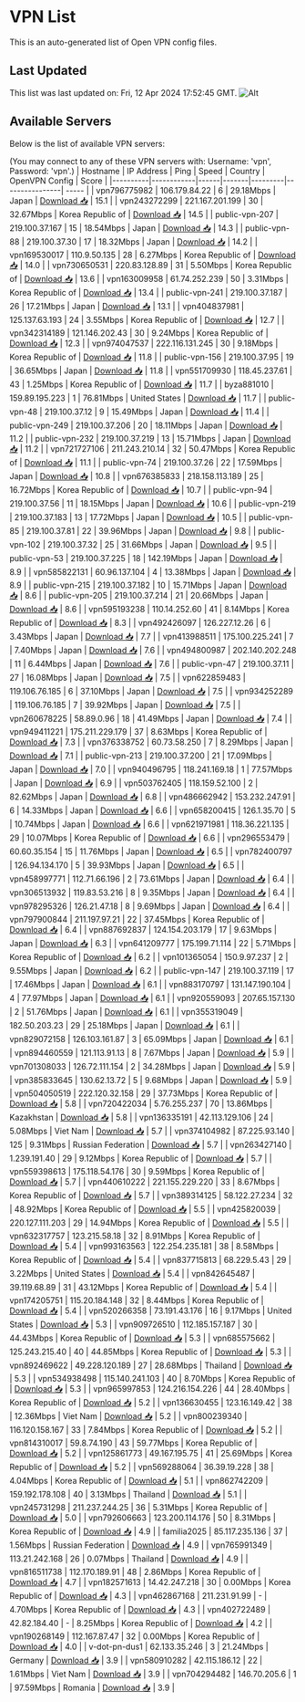 # VPN List

This is an auto-generated list of Open VPN config files.

## Last Updated

This list was last updated on: Fri, 12 Apr 2024 17:52:45 GMT.
![Alt](https://repobeats.axiom.co/api/embed/186b98318ef1479477931607c1ad7d823f12451f.svg "Repobeats analytics image")

## Available Servers

Below is the list of available VPN servers:

(You may connect to any of these VPN servers with: Username: 'vpn', Password: 'vpn'.)
| Hostname | IP Address | Ping | Speed | Country | OpenVPN Config | Score |
|----------|------------|------|-------|---------|----------------| ----- |
| vpn796775982 | 106.179.84.22 | 6 | 29.18Mbps | Japan | [Download 📥](./configs/server_0_JP.ovpn) | 15.1 |
| vpn243272299 | 221.167.201.199 | 30 | 32.67Mbps | Korea Republic of | [Download 📥](./configs/server_1_KR.ovpn) | 14.5 |
| public-vpn-207 | 219.100.37.167 | 15 | 18.54Mbps | Japan | [Download 📥](./configs/server_2_JP.ovpn) | 14.3 |
| public-vpn-88 | 219.100.37.30 | 17 | 18.32Mbps | Japan | [Download 📥](./configs/server_3_JP.ovpn) | 14.2 |
| vpn169530017 | 110.9.50.135 | 28 | 6.27Mbps | Korea Republic of | [Download 📥](./configs/server_4_KR.ovpn) | 14.0 |
| vpn730650531 | 220.83.128.89 | 31 | 5.50Mbps | Korea Republic of | [Download 📥](./configs/server_5_KR.ovpn) | 13.6 |
| vpn163009958 | 61.74.252.239 | 50 | 3.31Mbps | Korea Republic of | [Download 📥](./configs/server_6_KR.ovpn) | 13.4 |
| public-vpn-241 | 219.100.37.187 | 26 | 17.21Mbps | Japan | [Download 📥](./configs/server_7_JP.ovpn) | 13.1 |
| vpn404837981 | 125.137.63.193 | 24 | 3.55Mbps | Korea Republic of | [Download 📥](./configs/server_8_KR.ovpn) | 12.7 |
| vpn342314189 | 121.146.202.43 | 30 | 9.24Mbps | Korea Republic of | [Download 📥](./configs/server_9_KR.ovpn) | 12.3 |
| vpn974047537 | 222.116.131.245 | 30 | 9.18Mbps | Korea Republic of | [Download 📥](./configs/server_10_KR.ovpn) | 11.8 |
| public-vpn-156 | 219.100.37.95 | 19 | 36.65Mbps | Japan | [Download 📥](./configs/server_11_JP.ovpn) | 11.8 |
| vpn551709930 | 118.45.237.61 | 43 | 1.25Mbps | Korea Republic of | [Download 📥](./configs/server_12_KR.ovpn) | 11.7 |
| byza881010 | 159.89.195.223 | 1 | 76.81Mbps | United States | [Download 📥](./configs/server_13_US.ovpn) | 11.7 |
| public-vpn-48 | 219.100.37.12 | 9 | 15.49Mbps | Japan | [Download 📥](./configs/server_14_JP.ovpn) | 11.4 |
| public-vpn-249 | 219.100.37.206 | 20 | 18.11Mbps | Japan | [Download 📥](./configs/server_15_JP.ovpn) | 11.2 |
| public-vpn-232 | 219.100.37.219 | 13 | 15.71Mbps | Japan | [Download 📥](./configs/server_16_JP.ovpn) | 11.2 |
| vpn721727106 | 211.243.210.14 | 32 | 50.47Mbps | Korea Republic of | [Download 📥](./configs/server_17_KR.ovpn) | 11.1 |
| public-vpn-74 | 219.100.37.26 | 22 | 17.59Mbps | Japan | [Download 📥](./configs/server_18_JP.ovpn) | 10.8 |
| vpn676385833 | 218.158.113.189 | 25 | 16.72Mbps | Korea Republic of | [Download 📥](./configs/server_19_KR.ovpn) | 10.7 |
| public-vpn-94 | 219.100.37.56 | 11 | 18.15Mbps | Japan | [Download 📥](./configs/server_20_JP.ovpn) | 10.6 |
| public-vpn-219 | 219.100.37.183 | 13 | 17.72Mbps | Japan | [Download 📥](./configs/server_21_JP.ovpn) | 10.5 |
| public-vpn-85 | 219.100.37.81 | 22 | 39.96Mbps | Japan | [Download 📥](./configs/server_22_JP.ovpn) | 9.8 |
| public-vpn-102 | 219.100.37.32 | 25 | 31.66Mbps | Japan | [Download 📥](./configs/server_23_JP.ovpn) | 9.5 |
| public-vpn-53 | 219.100.37.225 | 18 | 142.19Mbps | Japan | [Download 📥](./configs/server_24_JP.ovpn) | 8.9 |
| vpn585822131 | 60.96.137.104 | 4 | 13.38Mbps | Japan | [Download 📥](./configs/server_25_JP.ovpn) | 8.9 |
| public-vpn-215 | 219.100.37.182 | 10 | 15.71Mbps | Japan | [Download 📥](./configs/server_26_JP.ovpn) | 8.6 |
| public-vpn-205 | 219.100.37.214 | 21 | 20.66Mbps | Japan | [Download 📥](./configs/server_27_JP.ovpn) | 8.6 |
| vpn595193238 | 110.14.252.60 | 41 | 8.14Mbps | Korea Republic of | [Download 📥](./configs/server_28_KR.ovpn) | 8.3 |
| vpn492426097 | 126.227.12.26 | 6 | 3.43Mbps | Japan | [Download 📥](./configs/server_29_JP.ovpn) | 7.7 |
| vpn413988511 | 175.100.225.241 | 7 | 7.40Mbps | Japan | [Download 📥](./configs/server_30_JP.ovpn) | 7.6 |
| vpn494800987 | 202.140.202.248 | 11 | 6.44Mbps | Japan | [Download 📥](./configs/server_31_JP.ovpn) | 7.6 |
| public-vpn-47 | 219.100.37.11 | 27 | 16.08Mbps | Japan | [Download 📥](./configs/server_32_JP.ovpn) | 7.5 |
| vpn622859483 | 119.106.76.185 | 6 | 37.10Mbps | Japan | [Download 📥](./configs/server_33_JP.ovpn) | 7.5 |
| vpn934252289 | 119.106.76.185 | 7 | 39.92Mbps | Japan | [Download 📥](./configs/server_34_JP.ovpn) | 7.5 |
| vpn260678225 | 58.89.0.96 | 18 | 41.49Mbps | Japan | [Download 📥](./configs/server_35_JP.ovpn) | 7.4 |
| vpn949411221 | 175.211.229.179 | 37 | 8.63Mbps | Korea Republic of | [Download 📥](./configs/server_36_KR.ovpn) | 7.3 |
| vpn376338752 | 60.73.58.250 | 7 | 8.29Mbps | Japan | [Download 📥](./configs/server_37_JP.ovpn) | 7.1 |
| public-vpn-213 | 219.100.37.200 | 21 | 17.09Mbps | Japan | [Download 📥](./configs/server_38_JP.ovpn) | 7.0 |
| vpn940496795 | 118.241.169.18 | 1 | 77.57Mbps | Japan | [Download 📥](./configs/server_39_JP.ovpn) | 6.9 |
| vpn503762405 | 118.159.52.100 | 2 | 82.62Mbps | Japan | [Download 📥](./configs/server_40_JP.ovpn) | 6.8 |
| vpn486662942 | 153.232.247.91 | 6 | 14.33Mbps | Japan | [Download 📥](./configs/server_41_JP.ovpn) | 6.6 |
| vpn658200415 | 126.1.35.70 | 5 | 10.74Mbps | Japan | [Download 📥](./configs/server_42_JP.ovpn) | 6.6 |
| vpn621971981 | 118.36.221.135 | 29 | 10.07Mbps | Korea Republic of | [Download 📥](./configs/server_43_KR.ovpn) | 6.6 |
| vpn296553479 | 60.60.35.154 | 15 | 11.76Mbps | Japan | [Download 📥](./configs/server_44_JP.ovpn) | 6.5 |
| vpn782400797 | 126.94.134.170 | 5 | 39.93Mbps | Japan | [Download 📥](./configs/server_45_JP.ovpn) | 6.5 |
| vpn458997771 | 112.71.66.196 | 2 | 73.61Mbps | Japan | [Download 📥](./configs/server_46_JP.ovpn) | 6.4 |
| vpn306513932 | 119.83.53.216 | 8 | 9.35Mbps | Japan | [Download 📥](./configs/server_47_JP.ovpn) | 6.4 |
| vpn978295326 | 126.21.47.18 | 8 | 9.69Mbps | Japan | [Download 📥](./configs/server_48_JP.ovpn) | 6.4 |
| vpn797900844 | 211.197.97.21 | 22 | 37.45Mbps | Korea Republic of | [Download 📥](./configs/server_49_KR.ovpn) | 6.4 |
| vpn887692837 | 124.154.203.179 | 17 | 9.63Mbps | Japan | [Download 📥](./configs/server_50_JP.ovpn) | 6.3 |
| vpn641209777 | 175.199.71.114 | 22 | 5.71Mbps | Korea Republic of | [Download 📥](./configs/server_51_KR.ovpn) | 6.2 |
| vpn101365054 | 150.9.97.237 | 2 | 9.55Mbps | Japan | [Download 📥](./configs/server_52_JP.ovpn) | 6.2 |
| public-vpn-147 | 219.100.37.119 | 17 | 17.46Mbps | Japan | [Download 📥](./configs/server_53_JP.ovpn) | 6.1 |
| vpn883170797 | 131.147.190.104 | 4 | 77.97Mbps | Japan | [Download 📥](./configs/server_54_JP.ovpn) | 6.1 |
| vpn920559093 | 207.65.157.130 | 2 | 51.76Mbps | Japan | [Download 📥](./configs/server_55_JP.ovpn) | 6.1 |
| vpn355319049 | 182.50.203.23 | 29 | 25.18Mbps | Japan | [Download 📥](./configs/server_56_JP.ovpn) | 6.1 |
| vpn829072158 | 126.103.161.87 | 3 | 65.09Mbps | Japan | [Download 📥](./configs/server_57_JP.ovpn) | 6.1 |
| vpn894460559 | 121.113.91.13 | 8 | 7.67Mbps | Japan | [Download 📥](./configs/server_58_JP.ovpn) | 5.9 |
| vpn701308033 | 126.72.111.154 | 2 | 34.28Mbps | Japan | [Download 📥](./configs/server_59_JP.ovpn) | 5.9 |
| vpn385833645 | 130.62.13.72 | 5 | 9.68Mbps | Japan | [Download 📥](./configs/server_60_JP.ovpn) | 5.9 |
| vpn504050519 | 222.120.32.158 | 29 | 37.73Mbps | Korea Republic of | [Download 📥](./configs/server_61_KR.ovpn) | 5.8 |
| vpn720422034 | 5.76.255.237 | 70 | 13.86Mbps | Kazakhstan | [Download 📥](./configs/server_62_KZ.ovpn) | 5.8 |
| vpn136335191 | 42.113.129.106 | 24 | 5.08Mbps | Viet Nam | [Download 📥](./configs/server_63_VN.ovpn) | 5.7 |
| vpn374104982 | 87.225.93.140 | 125 | 9.31Mbps | Russian Federation | [Download 📥](./configs/server_64_RU.ovpn) | 5.7 |
| vpn263427140 | 1.239.191.40 | 29 | 9.12Mbps | Korea Republic of | [Download 📥](./configs/server_65_KR.ovpn) | 5.7 |
| vpn559398613 | 175.118.54.176 | 30 | 9.59Mbps | Korea Republic of | [Download 📥](./configs/server_66_KR.ovpn) | 5.7 |
| vpn440610222 | 221.155.229.220 | 33 | 8.67Mbps | Korea Republic of | [Download 📥](./configs/server_67_KR.ovpn) | 5.7 |
| vpn389314125 | 58.122.27.234 | 32 | 48.92Mbps | Korea Republic of | [Download 📥](./configs/server_68_KR.ovpn) | 5.5 |
| vpn425820039 | 220.127.111.203 | 29 | 14.94Mbps | Korea Republic of | [Download 📥](./configs/server_69_KR.ovpn) | 5.5 |
| vpn632317757 | 123.215.58.18 | 32 | 8.91Mbps | Korea Republic of | [Download 📥](./configs/server_70_KR.ovpn) | 5.4 |
| vpn993163563 | 122.254.235.181 | 38 | 8.58Mbps | Korea Republic of | [Download 📥](./configs/server_71_KR.ovpn) | 5.4 |
| vpn837715813 | 68.229.5.43 | 29 | 3.22Mbps | United States | [Download 📥](./configs/server_72_US.ovpn) | 5.4 |
| vpn842645487 | 39.119.68.89 | 31 | 43.12Mbps | Korea Republic of | [Download 📥](./configs/server_73_KR.ovpn) | 5.4 |
| vpn174205751 | 115.20.184.148 | 32 | 8.44Mbps | Korea Republic of | [Download 📥](./configs/server_74_KR.ovpn) | 5.4 |
| vpn520266358 | 73.191.43.176 | 16 | 9.17Mbps | United States | [Download 📥](./configs/server_75_US.ovpn) | 5.3 |
| vpn909726510 | 112.185.157.187 | 30 | 44.43Mbps | Korea Republic of | [Download 📥](./configs/server_76_KR.ovpn) | 5.3 |
| vpn685575662 | 125.243.215.40 | 40 | 44.85Mbps | Korea Republic of | [Download 📥](./configs/server_77_KR.ovpn) | 5.3 |
| vpn892469622 | 49.228.120.189 | 27 | 28.68Mbps | Thailand | [Download 📥](./configs/server_78_TH.ovpn) | 5.3 |
| vpn534938498 | 115.140.241.103 | 40 | 8.70Mbps | Korea Republic of | [Download 📥](./configs/server_79_KR.ovpn) | 5.3 |
| vpn965997853 | 124.216.154.226 | 44 | 28.40Mbps | Korea Republic of | [Download 📥](./configs/server_80_KR.ovpn) | 5.2 |
| vpn136630455 | 123.16.149.42 | 38 | 12.36Mbps | Viet Nam | [Download 📥](./configs/server_81_VN.ovpn) | 5.2 |
| vpn800239340 | 116.120.158.167 | 33 | 7.84Mbps | Korea Republic of | [Download 📥](./configs/server_82_KR.ovpn) | 5.2 |
| vpn814310017 | 59.8.74.190 | 43 | 59.77Mbps | Korea Republic of | [Download 📥](./configs/server_83_KR.ovpn) | 5.2 |
| vpn125861773 | 49.167.195.75 | 41 | 25.69Mbps | Korea Republic of | [Download 📥](./configs/server_84_KR.ovpn) | 5.2 |
| vpn569288064 | 36.39.19.228 | 38 | 4.04Mbps | Korea Republic of | [Download 📥](./configs/server_85_KR.ovpn) | 5.1 |
| vpn862742209 | 159.192.178.108 | 40 | 3.13Mbps | Thailand | [Download 📥](./configs/server_86_TH.ovpn) | 5.1 |
| vpn245731298 | 211.237.244.25 | 36 | 5.31Mbps | Korea Republic of | [Download 📥](./configs/server_87_KR.ovpn) | 5.0 |
| vpn792606663 | 123.200.114.176 | 50 | 8.31Mbps | Korea Republic of | [Download 📥](./configs/server_88_KR.ovpn) | 4.9 |
| familia2025 | 85.117.235.136 | 37 | 1.56Mbps | Russian Federation | [Download 📥](./configs/server_89_RU.ovpn) | 4.9 |
| vpn765991349 | 113.21.242.168 | 26 | 0.07Mbps | Thailand | [Download 📥](./configs/server_90_TH.ovpn) | 4.9 |
| vpn816511738 | 112.170.189.91 | 48 | 2.86Mbps | Korea Republic of | [Download 📥](./configs/server_91_KR.ovpn) | 4.7 |
| vpn182571613 | 14.42.247.218 | 30 | 0.00Mbps | Korea Republic of | [Download 📥](./configs/server_92_KR.ovpn) | 4.3 |
| vpn462867168 | 211.231.91.99 | - | 4.70Mbps | Korea Republic of | [Download 📥](./configs/server_93_KR.ovpn) | 4.3 |
| vpn402722489 | 42.82.184.40 | - | 8.25Mbps | Korea Republic of | [Download 📥](./configs/server_94_KR.ovpn) | 4.2 |
| vpn190268149 | 112.167.87.47 | 32 | 0.00Mbps | Korea Republic of | [Download 📥](./configs/server_95_KR.ovpn) | 4.0 |
| v-dot-pn-dus1 | 62.133.35.246 | 3 | 21.24Mbps | Germany | [Download 📥](./configs/server_96_DE.ovpn) | 3.9 |
| vpn580910282 | 42.115.186.12 | 22 | 1.61Mbps | Viet Nam | [Download 📥](./configs/server_97_VN.ovpn) | 3.9 |
| vpn704294482 | 146.70.205.6 | 1 | 97.59Mbps | Romania | [Download 📥](./configs/server_98_RO.ovpn) | 3.9 |
